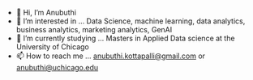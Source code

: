 - 👋 Hi, I’m Anubuthi
- 👀 I’m interested in ... Data Science, machine learning, data analytics, business analytics, marketing analytics, GenAI
- 🌱 I’m currently studying ... Masters in Applied Data science at the University of Chicago  
- 📫 How to reach me ... anubuthi.kottapalli@gmail.com or anubuthi@uchicago.edu

<!---
Anubuthi/Anubuthi is a ✨ special ✨ repository because its `README.md` (this file) appears on your GitHub profile.
You can click the Preview link to take a look at your changes.
--->
